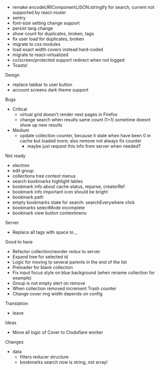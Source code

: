 - remake encodeURIComponent(JSON.stringify for search, current not supported by react-router
- sentry
- font-size setting change support
- persist lang change
- show count for duplicates, broken, tags
- fix user load for duplicates, broken
- migrate to css modules
- load exact width covers instead hard-coded
- migrate to react-virtualized
- co/screen/protected support redirect when not logged
- Toasts!

Design
- replace tabbar to user button
- account screens dark theme support

Bugs
- Critical
    - virtual grid doesn't render next pages in Firefox
    - change search when results same count (1=1) sometime doesnt show up new results
- Medium
    - update collection counter, because it stale when have been 0 in cache but loaded more; also remove not always fix counter
        - maybe just request this info from server when needed?

Not ready
- electron
- edit group
- collections tree context menus
- search bookmarks highlight lables
- bookmark info about cache status, reparse, creatorRef
- bookmark info important icon should be bright
- bookmark path
- empty bookmarks state for search: searchEverywhere click
- bookmarks selectMode incomplete
- bookmark view button contextmenu

Server
- Replace all tags with space to _

Good to have
- Refactor collection/reorder redux to server
- Expand tree for selected id
- Logic for moving to several parents in the end of the list
- Preloader for blank collection
- Fix input focus style on blue background (when rename collection for example)
- Group is not empty alert on remove
- When collection removed increment Trash counter
- Change cover img width depends on config

Translation
- leave

Ideas
- Move all logic of Cover to Cloduflare worker


Changes
- data
    - filters reducer structure
    - bookmarks search now is string, not array!
